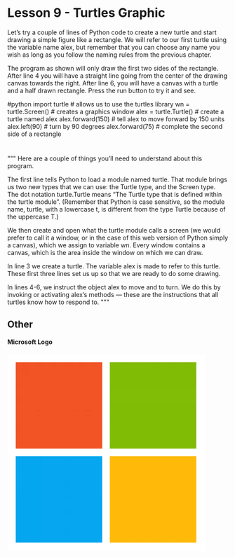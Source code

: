 # Lesson 9 - Turtles Graphic  

Let’s try a couple of lines of Python code to create a new turtle and start drawing a simple figure like a rectangle. We will refer to our first turtle using the variable name alex, but remember that you can choose any name you wish as long as you follow the naming rules from the previous chapter.

The program as shown will only draw the first two sides of the rectangle. After line 4 you will have a straight line going from the center of the drawing canvas towards the right. After line 6, you will have a canvas with a turtle and a half drawn rectangle. Press the run button to try it and see.

#python
import turtle             # allows us to use the turtles library
wn = turtle.Screen()      # creates a graphics window
alex = turtle.Turtle()    # create a turtle named alex
alex.forward(150)         # tell alex to move forward by 150 units
alex.left(90)             # turn by 90 degrees
alex.forward(75)          # complete the second side of a rectangle

#

"""
Here are a couple of things you’ll need to understand about this program.

The first line tells Python to load a module named turtle. That module brings us two new types that we can use: the Turtle type, and the Screen type. The dot notation turtle.Turtle means “The Turtle type that is defined within the turtle module”. (Remember that Python is case sensitive, so the module name, turtle, with a lowercase t, is different from the type Turtle because of the uppercase T.)

We then create and open what the turtle module calls a screen (we would prefer to call it a window, or in the case of this web version of Python simply a canvas), which we assign to variable wn. Every window contains a canvas, which is the area inside the window on which we can draw.

In line 3 we create a turtle. The variable alex is made to refer to this turtle. These first three lines set us up so that we are ready to do some drawing.

In lines 4-6, we instruct the object alex to move and to turn. We do this by invoking or activating alex’s methods — these are the instructions that all turtles know how to respond to.
"""


## Other

#### Microsoft Logo

![](microsoft-logo-square-transparent-v2.webp)
